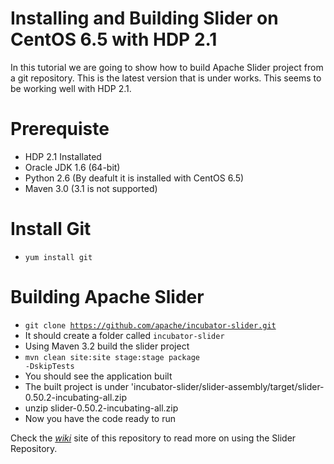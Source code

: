 
Installing and Building Slider on CentOS 6.5 with HDP 2.1
=================================================

In this tutorial we are going to show how to build Apache Slider project from a git repository. This is the latest version that is under works. This seems to be working well with HDP 2.1.


Prerequiste
===========
* HDP 2.1 Installated
* Oracle JDK 1.6 (64-bit)
* Python 2.6 (By deafult it is installed with CentOS 6.5)
* Maven 3.0 (3.1 is not supported)


Install Git
============
* <code>yum install git</code>

Building Apache Slider
=====================
* <code>git clone https://github.com/apache/incubator-slider.git</code>
* It should create a folder called <code><kbd>incubator-slider</kbd></code>
* Using Maven 3.2 build the slider project
* <code>mvn clean site:site stage:stage package -DskipTests</code>
* You should see the application built
* The built project is under 'incubator-slider/slider-assembly/target/slider-0.50.2-incubating-all.zip
* unzip slider-0.50.2-incubating-all.zip
* Now you have the code ready to run


Check the  <em><a href="https://github.com/shivajid/apacheSliderApps/wiki/Apache-Slider----All-kids-in-school">wiki</a> </em> site of this repository to read more on using the Slider Repository.

